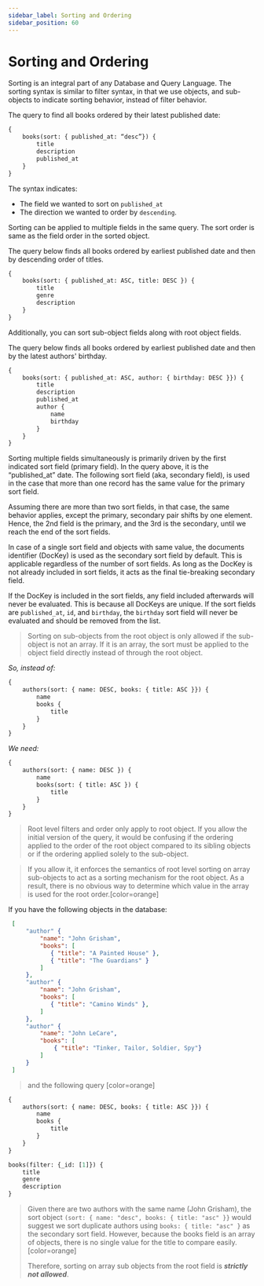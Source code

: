 ```yaml
---
sidebar_label: Sorting and Ordering
sidebar_position: 60
---
```

# Sorting and Ordering

Sorting is an integral part of any Database and Query Language. The sorting syntax is similar to filter syntax, in that we use objects, and sub-objects to indicate sorting behavior, instead of filter behavior.

The query to find all books ordered by their latest published date:
```graphql
{
    books(sort: { published_at: “desc”}) {
        title
        description
        published_at
    }
}
```
The syntax indicates:
- The field we wanted to sort on `published_at`
- The direction we wanted to order by `descending`.

Sorting can be applied to multiple fields in the same query. The sort order is same as the field order in the sorted object.

The query below finds all books ordered by earliest published date and then by descending order of titles.
```graphql
{
    books(sort: { published_at: ASC, title: DESC }) {
        title
        genre
        description
    }
}
```

Additionally, you can sort sub-object fields along with root object fields.

The query below finds all books ordered by earliest published date and then by the latest authors' birthday.
```graphql
{
    books(sort: { published_at: ASC, author: { birthday: DESC }}) {
        title
        description
        published_at
        author {
            name
            birthday
        }
    }
}
```

Sorting multiple fields simultaneously is primarily driven by the first indicated sort field (primary field). In the query above, it is the “published_at” date. The following sort field (aka, secondary field), is used in the case that more than one record has the same value for the primary sort field. 

Assuming there are more than two sort fields, in that case, the same behavior applies, except the primary, secondary pair shifts by one element. Hence, the 2nd field is the primary, and the 3rd is the secondary, until we reach the end of the sort fields.

In case of a single sort field and objects with same value, the documents identifier (DocKey) is used as the secondary sort field by default. This is applicable regardless of the number of sort fields. As long as the DocKey is not already included in sort fields, it acts as the final tie-breaking secondary field.

If the DocKey is included in the sort fields, any field included afterwards will never be evaluated. This is because all DocKeys are unique. If the sort fields are `published_at`, `id`, and `birthday`, the `birthday` sort field will never be evaluated and should be removed from the list.

> Sorting on sub-objects from the root object is only allowed if the sub-object is not an array. If it is an array, the sort must be applied to the object field directly instead of through the root object.

*So, instead of:*
```graphql
{
    authors(sort: { name: DESC, books: { title: ASC }}) {
        name
        books {
            title
        }
    }
}
```
*We need:*
```graphql
{
    authors(sort: { name: DESC }) {
        name
        books(sort: { title: ASC }) {
            title
        }
    }
}
```

>Root level filters and order only apply to root object. If you allow the initial version of the query, it would be confusing if the ordering applied to the order of the root object compared to its sibling objects or if the ordering applied solely to the sub-object. 

>If you allow it, it enforces the semantics of root level sorting on array sub-objects to act as a sorting mechanism for the root object. As a result, there is no obvious way to determine which value in the array is used for the root order.[color=orange]

If you have the following objects in the database:
```json
 [
     "author" {
         "name": "John Grisham",
         "books": [
            { "title": "A Painted House" },
            { "title": "The Guardians" }
         ]
     },
     "author" {
         "name": "John Grisham",
         "books": [
            { "title": "Camino Winds" },
         ]
     },
     "author" {
         "name": "John LeCare",
         "books": [
             { "title": "Tinker, Tailor, Soldier, Spy"}
         ]
     }
 ]
```
> and the following query [color=orange]
```graphql
{
    authors(sort: { name: DESC, books: { title: ASC }}) {
        name
        books {
            title
        }
    }
}
```

```graphql
books(filter: {_id: [1]}) {
    title 
    genre
    description
}
```

> Given there are two authors with the same name (John Grisham), the sort object `(sort: { name: "desc", books: { title: "asc" }}` would suggest we sort duplicate authors using `books: { title: "asc" }` as the secondary sort field. However, because the books field is an array of objects, there is no single value for the title to compare easily. [color=orange]
>
> Therefore, sorting on array sub objects from the root field is ***strictly not allowed***.

